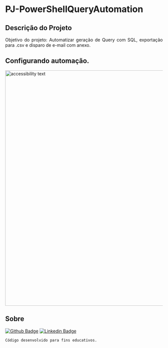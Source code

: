 # PJ-PowerShellQueryAutomation

## Descrição do Projeto
<p align="justify"> Objetivo do projeto: Automatizar geração de Query com SQL, exportação para .csv e disparo de e-mail com anexo.
</p>

## Configurando automação.


<p align="left">
  <img src="https://user-images.githubusercontent.com/38266349/102158537-6e1b5680-3e60-11eb-801f-4dd3eac765b8.JPG" width="750" alt="accessibility text">
</p>


## Sobre
[![Github Badge](https://img.shields.io/badge/-Github-000?style=flat-square&logo=Github&logoColor=white&link=https://github.com/barbosahub)](https://github.com/barbosahub)
[![Linkedin Badge](https://img.shields.io/badge/-LinkedIn-blue?style=flat-square&logo=Linkedin&logoColor=white&link=https://www.linkedin.com/in/brui/)](https://www.linkedin.com/in/brui/)

```sh
Código desenvolvido para fins educativos.
```










